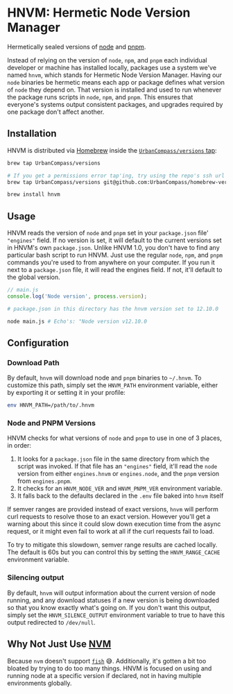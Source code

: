 # HNVM: Hermetic Node Version Manager

Hermetically sealed versions of [node](https://npmjs.org) and [pnpm](https://pnpm.js.org).

Instead of relying on the version of `node`, `npm`, and `pnpm` each individual developer or machine
has installed locally, packages use a system we've named `hnvm`, which stands for Hermetic Node
Version Manager. Having our `node` binaries be hermetic means each app or package defines what
version of `node` they depend on. That version is installed and used to run whenever the package
runs scripts in `node`, `npm`, and `pnpm`. This ensures that everyone's systems output consistent
packages, and upgrades required by one package don't affect another.

## Installation

HNVM is distributed via [Homebrew](https://brew.sh) inside the
[`UrbanCompass/versions` tap](https://github.com/UrbanCompass/homebrew-versions):

```sh
brew tap UrbanCompass/versions

# If you get a permissions error tap'ing, try using the repo's ssh url
brew tap UrbanCompass/versions git@github.com:UrbanCompass/homebrew-versions.git

brew install hnvm
```

## Usage

HNVM reads the version of `node` and `pnpm` set in your `package.json` file' `"engines"` field. If
no version is set, it will default to the current versions set in HNVM's own `package.json`. Unlike
HNVM 1.0, you don't have to find any particular bash script to run HNVM. Just use the regular
`node`, `npm`, and `pnpm` commands you're used to from anywhere on your computer. If you run it
next to a `package.json` file, it will read the engines field. If not, it'll default to the global
version.

```js
// main.js
console.log('Node version', process.version);
```

```sh
# package.json in this directory has the hnvm version set to 12.10.0

node main.js # Echo's: "Node version v12.10.0
```

## Configuration

### Download Path

By default, `hnvm` will download node and `pnpm` binaries to `~/.hnvm`. To customize this path, simply
set the `HNVM_PATH` environment variable, either by exporting it or setting it in your profile:

```sh
env HNVM_PATH=/path/to/.hnvm
```

### Node and PNPM Versions

HNVM checks for what versions of `node` and `pnpm` to use in one of 3 places, in order:

1. It looks for a `package.json` file in the same directory from which the script was invoked. If
that file has an `"engines"` field, it'll read the `node` version from either `engines.hnvm` or
`engines.node`, and the `pnpm` version from `engines.pnpm`.
2. It checks for an `HNVM_NODE_VER` and `HNVM_PNPM_VER` environment variable.
3. It falls back to the defaults declared in the `.env` file baked into `hnvm` itself

If semver ranges are provided instead of exact versions, `hnvm` will perform curl requests to
resolve those to an exact version. However you'll get a warning about this since it could slow down
execution time from the async request, or it might even fail to work at all if the curl requests
fail to load.

To try to mitigate this slowdown, semver range results are cached locally. The default is 60s but
you can control this by setting the `HNVM_RANGE_CACHE` environment variable.

### Silencing output

By default, `hnvm` will output information about the current version of node running, and any
download statuses if a new version is being downloaded so that you know exactly what's going on. If
you don't want this output, simply set the `HNVM_SILENCE_OUTPUT` environment variable to true to
have this output redirected to `/dev/null`.

## Why Not Just Use [NVM](https://github.com/nvm-sh/nvm)

Because `nvm` doesn't support [`fish`](https://fish.sh) 😅. Additionally, it's gotten a bit too
bloated by trying to do too many things. HNVM is focused on using and running node at a specific
version if declared, not in having multiple environments globally.
